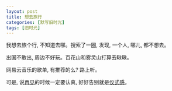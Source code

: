 ```yaml
---
layout: post
title: 想去旅行
categories: [默写旧时光]
tags: [旧时光]
---
```


我想去旅个行, 不知道去哪。搜索了一圈, 发现, 一个人, 哪儿, 都不想去。

出国不敢出, 周边不好玩。百花山和雾灵山打算去瞅瞅。

网易云音乐的歌单, 有推荐的么? 路上听。

可是, 说[再见](http://music.163.com/#/song?id=5250128)的时候一定要认真, 好好告别就是[仪式感](https://www.zhihu.com/question/31998969)。
